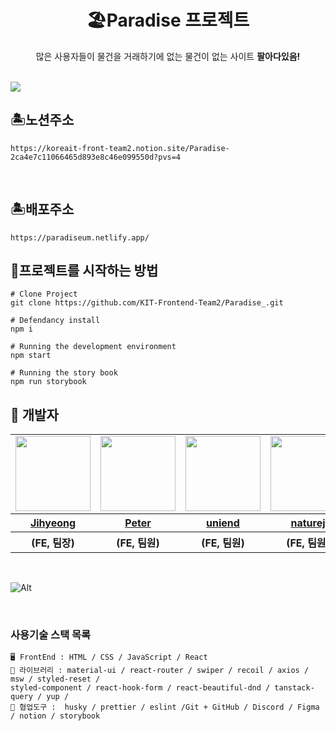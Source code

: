 <div align="center">

# 🏖️Paradise 프로젝트
많은 사용자들이 물건을 거래하기에 없는 물건이 없는 사이트 <strong>팔아다있음!</strong>

<br/>

</div>

<img src="https://github.com/KIT-Frontend-Team2/Paradise_/assets/115636461/a09ca487-07fc-46ee-82f5-2731c35f391b" />
<br/>

## 🏝️노션주소

  
```
https://koreait-front-team2.notion.site/Paradise-2ca4e7c11066465d893e8c46e099550d?pvs=4
```

<br/>

## 🏝️배포주소

  
```
https://paradiseum.netlify.app/
```
  
## 🌈프로젝트를 시작하는 방법

  
```
# Clone Project
git clone https://github.com/KIT-Frontend-Team2/Paradise_.git

# Defendancy install
npm i

# Running the development environment
npm start

# Running the story book
npm run storybook
```

## 🥰 개발자
<table>
  <tr>
    <td>
      <a href="https://github.com/Jihyeong00">
        <img src="https://github.com/KIT-Frontend-Team2/Paradise_/assets/115636461/a46f29aa-bbab-4cce-a0c5-071ca6b39f41" width="120px" height="120px"/>
      </a>
    </td>
    <td>
      <a href="https://github.com/dbs271">
        <img src="https://avatars.githubusercontent.com/u/101887549?s=96&v=4" width="120px" height="120px"/>
      </a>  
    </td>
    <td>
      <a href="https://github.com/uniend">
        <img src="https://github.com/KIT-Frontend-Team2/Paradise_/assets/115636461/f0901fd8-b571-48ac-851a-0df34222901f" width="120px" height="120px"/>
      </a>
    </td>
     <td>
      <a href="https://github.com/naturej">
        <img src="https://github.com/KIT-Frontend-Team2/Paradise_/assets/115636461/aebfb8e1-eab6-4453-b896-598601ab10bb" width="120px" height="120px"/>
      </a>
    </td>
    <td>
        <img src="https://dangimageserver.s3.ap-northeast-2.amazonaws.com/img/admin/%E1%84%89%E1%85%B3%E1%84%8F%E1%85%B3%E1%84%85%E1%85%B5%E1%86%AB%E1%84%89%E1%85%A3%E1%86%BA+2023-07-12+%E1%84%8B%E1%85%A9%E1%84%8C%E1%85%A5%E1%86%AB+8.38.19.png" width="120px" height="120px"/>
    </td>
  </tr>
  <tr>
    <th>
      <a href="https://github.com/Jihyeong00">
        Jihyeong
      </a>
    </th>
    <th>
      <a href="https://github.com/dbs271">
        Peter
      </a>
    </th>
    <th>
      <a href="https://github.com/uniend">
        uniend
      </a>
    </th>
    <th>
      <a href="https://github.com/naturej">
        naturej
      </a>
    </th>
    <th>
      Peanut
    </th>
  </tr>
  <tr>
    <th>
      (FE, 팀장)
    </th>
    <th>
      (FE, 팀원)
    </th>
    <th>
      (FE, 팀원)
    </th>
    <th>
      (FE, 팀원)
    </th>
    <th>
      (BE, 팀원)
    </th>
  </tr>
</table>

<br/>

![Alt](https://repobeats.axiom.co/api/embed/fad6f7d8874b65627cc7ee57f300b88bd92ee65c.svg "Repobeats analytics image")

<br/>

### 사용기술 스택 목록

```
🖥️ FrontEnd : HTML / CSS / JavaScript / React
🌈 라이브러리 : material-ui / react-router / swiper / recoil / axios / msw / styled-reset /
styled-component / react-hook-form / react-beautiful-dnd / tanstack-query / yup /
🤼 협업도구 :  husky / prettier / eslint /Git + GitHub / Discord / Figma / notion / storybook
```
